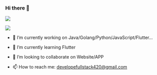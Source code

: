 ### Hi there 👋
![](https://github-readme-stats.vercel.app/api?username=newpanjing&icon_color=CE1D2D&show_icons=true&theme=dark&text_color=718096&hide_title=true)

![](https://github-readme-stats.vercel.app/api/top-langs/?username=newpanjing&hide=less,scss,css,html)


- 🔭 I’m currently working on Java/Golang/Python/JavaScript/Flutter...
- 🌱 I’m currently learning Flutter
- 👯 I’m looking to collaborate on Website/APP

- 📫 How to reach me: developefullstack420@gmail.com


<!---
smartDev420/smartDev420 is a ✨ special ✨ repository because its `README.md` (this file) appears on your GitHub profile.
You can click the Preview link to take a look at your changes.
--->
